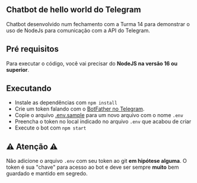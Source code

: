 Chatbot de hello world do Telegram
---

Chatbot desenvolvido num fechamento com a Turma 14 para demonstrar o uso de NodeJs para comunicação com a API do Telegram.

## Pré requisitos

Para executar o código, você vai precisar do **NodeJS na versão 16 ou superior**.

## Executando

- Instale as dependências com `npm install`
- Crie um token falando com o [BotFather no Telegram](https://t.me/botfather).
- Copie o arquivo [.env.sample](.env.sample) para um novo arquivo com o nome `.env`
- Preencha o token no local indicado no arquivo `.env` que acabou de criar
- Execute o bot com `npm start`

## ⚠️ Atenção ⚠️

Não adicione o arquivo `.env` com seu token ao git **em hipótese alguma**.
O token é sua "chave" para acesso ao bot e deve ser sempre **muito** bem guardado e mantido em segredo.